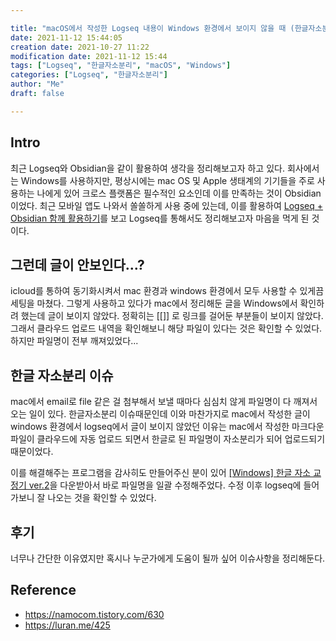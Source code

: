 ```yaml
---

title: "macOS에서 작성한 Logseq 내용이 Windows 환경에서 보이지 않을 때 (한글자소분리 이슈)"
date: 2021-11-12 15:44:05
creation date: 2021-10-27 11:22
modification date: 2021-11-12 15:44
tags: ["Logseq", "한글자소분리", "macOS", "Windows"]
categories: ["Logseq", "한글자소분리"]
author: "Me"
draft: false

---
```


## Intro

최근 Logseq와 Obsidian을 같이 활용하여 생각을 정리해보고자 하고 있다. 회사에서는 Windows를 사용하지만, 평상시에는 mac OS 및 Apple 생태계의 기기들을 주로 사용하는 나에게 있어 크로스 플랫폼은 필수적인 요소인데 이를 만족하는 것이 Obsidian이었다. 최근 모바일 앱도 나와서 쏠쏠하게 사용 중에 있는데, 이를 활용하여 [Logseq + Obsidian 함께 활용하기](https://luran.me/425)를 보고 Logseq를 통해서도 정리해보고자 마음을 먹게 된 것이다. 



## 그런데 글이 안보인다...?

icloud를 통하여 동기화시켜서 mac 환경과 windows 환경에서 모두 사용할 수 있게끔 세팅을 마쳤다. 그렇게 사용하고 있다가 mac에서 정리해둔 글을 Windows에서 확인하려 했는데 글이 보이지 않았다. 정확히는 [[]] 로 링크를 걸어둔 부분들이 보이지 않았다. 그래서 클라우드 업로드 내역을 확인해보니 해당 파일이 있다는 것은 확인할 수 있었다. 하지만 파일명이 전부 깨져있었다... 



## 한글 자소분리 이슈

mac에서 email로 file 같은 걸 첨부해서 보낼 때마다 심심치 않게 파일명이 다 깨져서 오는 일이 있다. 한글자소분리 이슈때문인데 이와 마찬가지로 mac에서 작성한 글이 windows 환경에서 logseq에서 글이 보이지 않았던 이유는 mac에서 작성한 마크다운 파일이 클라우드에 자동 업로드 되면서 한글로 된 파일명이 자소분리가 되어 업로드되기 때문이었다. 

이를 해결해주는 프로그램을 감사히도 만들어주신 분이 있어 [[Windows] 한글 자소 교정기 ver.2](https://namocom.tistory.com/630)을 다운받아서 바로 파일명을 일괄 수정해주었다. 수정 이후 logseq에 들어가보니 잘 나오는 것을 확인할 수 있었다.


## 후기

너무나 간단한 이유였지만 혹시나 누군가에게 도움이 될까 싶어 이슈사항을 정리해둔다.



## Reference

- https://namocom.tistory.com/630
- https://luran.me/425